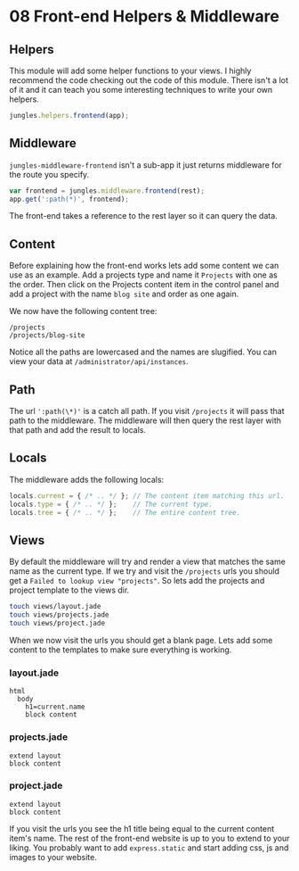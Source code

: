 # 08 Front-end Helpers & Middleware

## Helpers

This module will add some helper functions to your views. I highly recommend the code checking out the code of this module. There isn't a lot of it and it can teach you some interesting techniques to write your own helpers.

```js
jungles.helpers.frontend(app);
```

## Middleware

`jungles-middleware-frontend` isn't a sub-app it just returns middleware for the route you specify.

```js
var frontend = jungles.middleware.frontend(rest);
app.get(':path(*)', frontend);
```

The front-end takes a reference to the rest layer so it can query the data.

## Content

Before explaining how the front-end works lets add some content we can use as an example. Add a projects type and name it `Projects` with one as the order. Then click on the Projects content item in the control panel and add a project with the name `blog site` and order as one again.

We now have the following content tree:

```
/projects
/projects/blog-site
```

Notice all the paths are lowercased and the names are slugified. You can view your data at `/administrator/api/instances`.

## Path

The url `':path(\*)'` is a catch all path. If you visit `/projects` it will pass that path to the middleware. The middleware will then query the rest layer with that path and add the result to locals.

## Locals

The middleware adds the following locals:

```js
locals.current = { /* .. */ }; // The content item matching this url.
locals.type = { /* .. */ };    // The current type.
locals.tree = { /* .. */ };    // The entire content tree.
```

## Views

By default the middleware will try and render a view that matches the same name as the current type. If we try and visit the `/projects` urls you should get a `Failed to lookup view "projects"`. So lets add the projects and project template to the views dir.

```sh
touch views/layout.jade
touch views/projects.jade
touch views/project.jade
```

When we now visit the urls you should get a blank page. Lets add some content to the templates to make sure everything is working.

### layout.jade

```jade
html
  body
    h1=current.name
    block content
```

### projects.jade

```jade
extend layout
block content
```

### project.jade

```jade
extend layout
block content
```

If you visit the urls you see the h1 title being equal to the current content item's name. The rest of the front-end website is up to you to extend to your liking. You probably want to add `express.static` and start adding css, js and images to your website.
